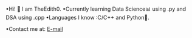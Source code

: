 •Hi! 👋 I am TheEdith0.
•Currently learning Data Science📊 using .py and DSA using .cpp
•Languages I know :C/C++ and Python🐍.

•Contact me at: [E-mail](ashvinsheoran0@gmail.com)

<!---
TheEdith0/TheEdith0 is a ✨ special ✨ repository because its `README.md` (this file) appears on your GitHub profile.
You can click the Preview link to take a look at your changes.
--->
